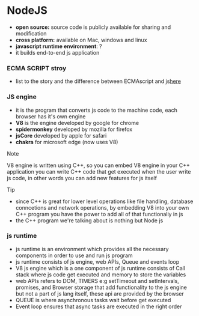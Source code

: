 # NodeJS

- **open source:** source code is publicly available for sharing and modification
- **cross platform:** available on Mac, windows and linux
- **javascript runtime environment**: ?
- it builds end-to-end js application

### ECMA SCRIPT stroy
- list to the story and the difference between ECMAscript and js[here](https://youtu.be/HXpPKhWOkAs?si=8LoZL3M57CzPTIpo)

### JS engine
- it is the program that converts js code to the machine code, each browser has it's own engine
- **V8** is the engine developed by google for chrome
- **spidermonkey** developed by mozilla for firefox
- **jsCore** developed by apple for safari
- **chakra** for microsoft edge (now uses V8)

> [!NOTE]
> V8 engine is written using C++, so you can embed V8 engine in your C++ application
> you can write C++ code that get executed when the user write js code, in other words you can add new features for js itself

> [!TIP]
> - since C++ is great for lower level operations like file handling, database conncetions and network operations, by embedding V8 into your own C++ program you have the power to add all of that functionaliy in js
> - the C++ program we're talking about is nothing but Node js

### js runtime
- js runtime is an environment which provides all the necessary components in order to use and run js program
- js runtime consists of js engine, web APIs, Queue and events loop
- V8 js engine which is a one component of js runtime consists of Call stack where js code get executed and memory to store the variables
- web APIs refers to DOM, TIMERS e:g setTimeout and setIntervals, promises, and Browser storage that add functionality to the js engine but not a part of js lang itself, these api are provided by the browser
- QUEUE is where asynchronous tasks wait before get executed
- Event loop ensures that async tasks are executed in the right order